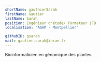 ```yaml
---
shortName: gauthierSarah
firstName: Gautier 
lastName: Sarah
position: Ingénieur d'étude/ Formateur IFB
localisation: "AGAP - Montpellier"

githubID: gsarah
mail: gautier.sarah@inrae.fr
---
```

Bioinformaticien en génomique des plantes
